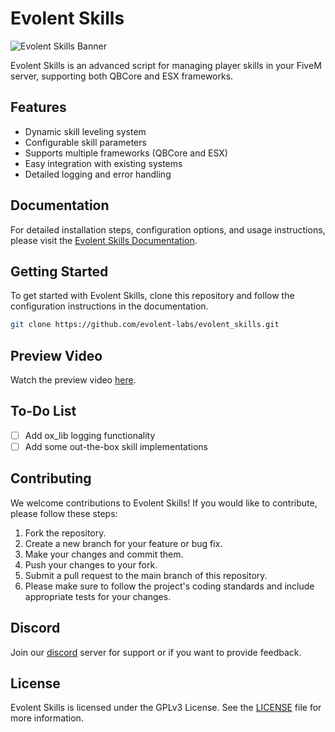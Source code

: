 # Evolent Skills

![Evolent Skills Banner](https://i.ibb.co/Wvjy09R/skills.png)

Evolent Skills is an advanced script for managing player skills in your FiveM server, supporting both QBCore and ESX frameworks.

## Features

- Dynamic skill leveling system
- Configurable skill parameters
- Supports multiple frameworks (QBCore and ESX)
- Easy integration with existing systems
- Detailed logging and error handling

## Documentation

For detailed installation steps, configuration options, and usage instructions, please visit the [Evolent Skills Documentation](https://docs.evolent.dev).

## Getting Started

To get started with Evolent Skills, clone this repository and follow the configuration instructions in the documentation.

```bash
git clone https://github.com/evolent-labs/evolent_skills.git
```

## Preview Video

Watch the preview video [here](https://streamable.com/q7m42r).

## To-Do List

- [ ] Add ox_lib logging functionality
- [ ] Add some out-the-box skill implementations

## Contributing

We welcome contributions to Evolent Skills! If you would like to contribute, please follow these steps:

1. Fork the repository.
2. Create a new branch for your feature or bug fix.
3. Make your changes and commit them.
4. Push your changes to your fork.
5. Submit a pull request to the main branch of this repository.
6. Please make sure to follow the project's coding standards and include appropriate tests for your changes.

## Discord

Join our [discord](https://discord.gg/P9DpRUVqs9) server for support or if you want to provide feedback.

## License

Evolent Skills is licensed under the GPLv3 License. See the [LICENSE](https://github.com/evolent-labs/evolent_skills/blob/main/LICENSE) file for more information.

